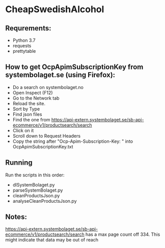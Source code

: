 # CheapSwedishAlcohol

## Requrements:
- Python 3.7
- requests
- prettytable

## How to get OcpApimSubscriptionKey from systembolaget.se (using Firefox):
- Do a search on systembolaget.no
- Open Inspect (F12)
- Go to the Network tab
- Reload the site.
- Sort by Type
- Find json files
- Find the one from https://api-extern.systembolaget.se/sb-api-ecommerce/v1/productsearch/search
- Click on it
- Scroll down to Request Headers
- Copy the string after "Ocp-Apim-Subscription-Key: " into OcpApimSubscriptionKey.txt

## Running
Run the scripts in this order:
- dlSystemBolaget.py
- parseSystemBolaget.py
- cleanProductsJson.py
- analyseCleanProductsJson.py

## Notes:

https://api-extern.systembolaget.se/sb-api-ecommerce/v1/productsearch/search
has a max page count off 334. This might indicate that data may be out of reach 